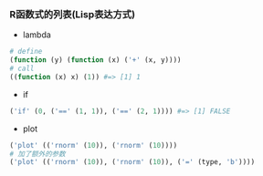 ### R函数式的列表(Lisp表达方式)

* lambda
```r
# define
(function (y) (function (x) ('+' (x, y))))
# call
((function (x) x) (1)) #=> [1] 1
```
* if
```r
('if' (0, ('==' (1, 1)), ('==' (2, 1)))) #=> [1] FALSE
```
* plot
```r
('plot' (('rnorm' (10)), ('rnorm' (10))))
# 加了额外的参数
('plot' (('rnorm' (10)), ('rnorm' (10)), ('=' (type, 'b'))))
```
